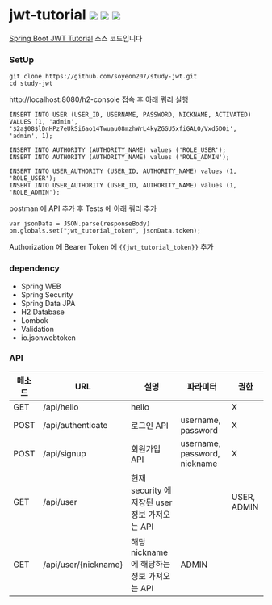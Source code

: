 # jwt-tutorial <img src="https://img.shields.io/badge/JSON%20Web%20Tokens-000000?style=flat&logo=JSON%20Web%20Tokens&logoColor=white"/> <img src="https://img.shields.io/badge/Java-007396?style=flat&logo=Java&logoColor=white"/> <img src="https://img.shields.io/badge/Spring%20Boot-6DB33F?style=flat&logo=Spring%20Boot&logoColor=white"/>

[Spring Boot JWT Tutorial](https://www.inflearn.com/course/%EC%8A%A4%ED%94%84%EB%A7%81%EB%B6%80%ED%8A%B8-jwt/dashboard) 소스 코드입니다

### SetUp
```
git clone https://github.com/soyeon207/study-jwt.git
cd study-jwt
```

http://localhost:8080/h2-console 접속 후 아래 쿼리 실행 
```
INSERT INTO USER (USER_ID, USERNAME, PASSWORD, NICKNAME, ACTIVATED) VALUES (1, 'admin', '$2a$08$lDnHPz7eUkSi6ao14Twuau08mzhWrL4kyZGGU5xfiGALO/Vxd5DOi', 'admin', 1);

INSERT INTO AUTHORITY (AUTHORITY_NAME) values ('ROLE_USER');
INSERT INTO AUTHORITY (AUTHORITY_NAME) values ('ROLE_ADMIN');

INSERT INTO USER_AUTHORITY (USER_ID, AUTHORITY_NAME) values (1, 'ROLE_USER');
INSERT INTO USER_AUTHORITY (USER_ID, AUTHORITY_NAME) values (1, 'ROLE_ADMIN');
```

postman 에 API 추가 후 Tests 에 아래 쿼리 추가 
```
var jsonData = JSON.parse(responseBody)
pm.globals.set("jwt_tutorial_token", jsonData.token);
```
Authorization 에 Bearer Token 에 `{{jwt_tutorial_token}}` 추가 

### dependency
- Spring WEB
- Spring Security
- Spring Data JPA
- H2 Database
- Lombok
- Validation
- io.jsonwebtoken

### API
| 메소드 | URL | 설명 | 파라미터 | 권한 |
|------|---|---|---|---|
| GET | /api/hello | hello |  | X |
| POST | /api/authenticate | 로그인 API | username, password | X |
| POST | /api/signup | 회원가입 API | username, password, nickname | X |
| GET | /api/user | 현재 security 에 저장된 user 정보 가져오는 API | | USER, ADMIN |
| GET | /api/user/{nickname} | 해당 nickname 에 해당하는 정보 가져오는 API | ADMIN |

